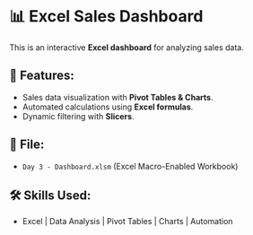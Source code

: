 # 📊 Excel Sales Dashboard
This is an interactive **Excel dashboard** for analyzing sales data.  

## 🔹 Features:
- Sales data visualization with **Pivot Tables & Charts**.
- Automated calculations using **Excel formulas**.
- Dynamic filtering with **Slicers**.

## 📂 File:
- `Day 3 - Dashboard.xlsm` (Excel Macro-Enabled Workbook)

## 🛠 Skills Used:
- Excel | Data Analysis | Pivot Tables | Charts | Automation

